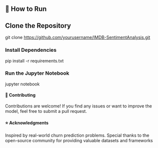 ## 🔧 How to Run
## Clone the Repository
git clone https://github.com/yourusername/IMDB-SentimentAnalysis.git
### Install Dependencies
pip install -r requirements.txt
### Run the Jupyter Notebook
jupyter notebook
#### 🤝 Contributing
Contributions are welcome! If you find any issues or want to improve the model, feel free to submit a pull request.
#### ⭐ Acknowledgments
Inspired by real-world churn prediction problems.
Special thanks to the open-source community for providing valuable datasets and frameworks


